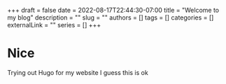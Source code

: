 +++ 
draft = false
date = 2022-08-17T22:44:30-07:00
title = "Welcome to my blog"
description = ""
slug = ""
authors = []
tags = []
categories = []
externalLink = ""
series = []
+++

# Nice
Trying out Hugo for my website
I guess this is ok
